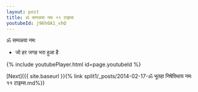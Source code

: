 ```yaml
---
layout: post
title: ॐ सम्पन्नया नमः ११ टाइम्स
youtubeId: j96h0A1_vhQ
---
```

 
 
 ॐ सम्पन्नया नमः  
 
 -  जो हर जगह भरा हुआ है 
 
  
 
  
 
 
 
 
 
 


{% include youtubePlayer.html id=page.youtubeId %}
 
[Next]({{ site.baseurl }}{% link  split1/_posts/2014-02-17-ॐ भूतहा निषेविथाय नमः ११ टाइम्स.md%})
 
